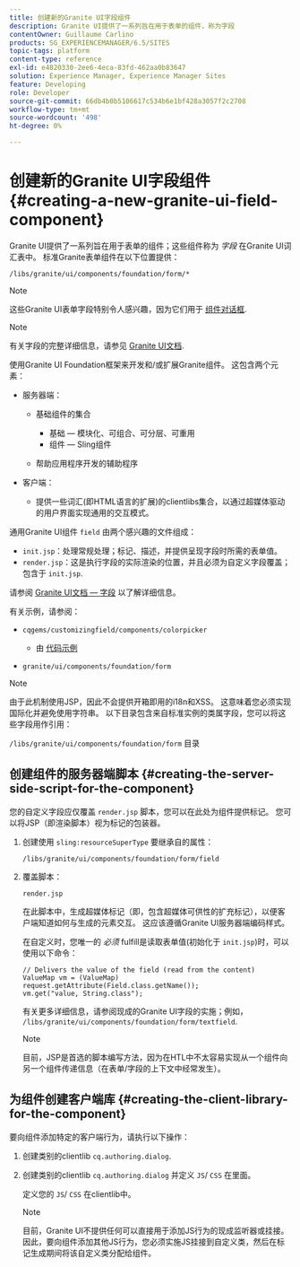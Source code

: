 ```yaml
---
title: 创建新的Granite UI字段组件
description: Granite UI提供了一系列旨在用于表单的组件，称为字段
contentOwner: Guillaume Carlino
products: SG_EXPERIENCEMANAGER/6.5/SITES
topic-tags: platform
content-type: reference
exl-id: e4820330-2ee6-4eca-83fd-462aa0b83647
solution: Experience Manager, Experience Manager Sites
feature: Developing
role: Developer
source-git-commit: 66db4b0b5106617c534b6e1bf428a3057f2c2708
workflow-type: tm+mt
source-wordcount: '498'
ht-degree: 0%

---
```


# 创建新的Granite UI字段组件{#creating-a-new-granite-ui-field-component}

Granite UI提供了一系列旨在用于表单的组件；这些组件称为 *字段* 在Granite UI词汇表中。 标准Granite表单组件在以下位置提供：

`/libs/granite/ui/components/foundation/form/*`

>[!NOTE]
>
>这些Granite UI表单字段特别令人感兴趣，因为它们用于 [组件对话框](/help/sites-developing/developing-components.md).

>[!NOTE]
>
>有关字段的完整详细信息，请参见 [Granite UI文档](https://developer.adobe.com/experience-manager/reference-materials/6-5/granite-ui/api/jcr_root/libs/granite/ui/index.html).

使用Granite UI Foundation框架来开发和/或扩展Granite组件。 这包含两个元素：

* 服务器端：

   * 基础组件的集合

      * 基础 — 模块化、可组合、可分层、可重用
      * 组件 — Sling组件

   * 帮助应用程序开发的辅助程序

* 客户端：

   * 提供一些词汇(即HTML语言的扩展)的clientlibs集合，以通过超媒体驱动的用户界面实现通用的交互模式。

通用Granite UI组件 `field` 由两个感兴趣的文件组成：

* `init.jsp`：处理常规处理；标记、描述，并提供呈现字段时所需的表单值。
* `render.jsp`：这是执行字段的实际渲染的位置，并且必须为自定义字段覆盖；包含于 `init.jsp`.

请参阅 [Granite UI文档 — 字段](https://developer.adobe.com/experience-manager/reference-materials/6-5/granite-ui/api/jcr_root/libs/granite/ui/components/foundation/form/field/index.html) 以了解详细信息。

有关示例，请参阅：

* `cqgems/customizingfield/components/colorpicker`

   * 由 [代码示例](/help/sites-developing/developing-components-samples.md#code-sample-how-to-customize-dialog-fields)

* `granite/ui/components/foundation/form`

>[!NOTE]
>
>由于此机制使用JSP，因此不会提供开箱即用的i18n和XSS。 这意味着您必须实现国际化并避免使用字符串。 以下目录包含来自标准实例的类属字段，您可以将这些字段用作引用：
>
>`/libs/granite/ui/components/foundation/form` 目录

## 创建组件的服务器端脚本 {#creating-the-server-side-script-for-the-component}

您的自定义字段应仅覆盖 `render.jsp` 脚本，您可以在此处为组件提供标记。 您可以将JSP（即渲染脚本）视为标记的包装器。

1. 创建使用 `sling:resourceSuperType` 要继承自的属性：

   `/libs/granite/ui/components/foundation/form/field`

1. 覆盖脚本：

   `render.jsp`

   在此脚本中，生成超媒体标记（即，包含超媒体可供性的扩充标记），以便客户端知道如何与生成的元素交互。 这应该遵循Granite UI服务器端编码样式。

   在自定义时，您唯一的 *必须* fulfill是读取表单值(初始化于 `init.jsp`)时，可以使用以下命令：

   ```
   // Delivers the value of the field (read from the content)
   ValueMap vm = (ValueMap) request.getAttribute(Field.class.getName());
   vm.get("value, String.class");
   ```

   有关更多详细信息，请参阅现成的Granite UI字段的实施；例如， `/libs/granite/ui/components/foundation/form/textfield`.

   >[!NOTE]
   >
   >目前，JSP是首选的脚本编写方法，因为在HTL中不太容易实现从一个组件向另一个组件传递信息（在表单/字段的上下文中经常发生）。

## 为组件创建客户端库 {#creating-the-client-library-for-the-component}

要向组件添加特定的客户端行为，请执行以下操作：

1. 创建类别的clientlib `cq.authoring.dialog`.
1. 创建类别的clientlib `cq.authoring.dialog` 并定义 `JS`/ `CSS` 在里面。

   定义您的 `JS`/ `CSS` 在clientlib中。

   >[!NOTE]
   >
   >目前，Granite UI不提供任何可以直接用于添加JS行为的现成监听器或挂接。 因此，要向组件添加其他JS行为，您必须实施JS挂接到自定义类，然后在标记生成期间将该自定义类分配给组件。
